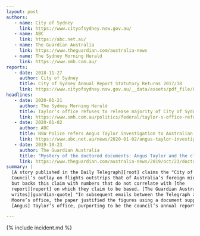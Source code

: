 ```yaml
---
layout: post
authors:
   - name: City of Sydney
     link: https://www.cityofsydney.nsw.gov.au/
   - name: ABC
     link: https://abc.net.au/
   - name: The Guardian Australia
     link: https://www.theguardian.com/australia-news
   - name: The Sydney Morning Herald
     link: https://www.smh.com.au/
reports:
   - date: 2018-11-27
     author: City of Sydney
     title: City of Sydney Annual Report Statutory Returns 2017/18
     link: https://www.cityofsydney.nsw.gov.au/__data/assets/pdf_file/0004/309118/City-of-Sydney-Annual-Report-Statutory-Returns-2017-18.pdf
headlines:
   - date: 2020-01-21
     author: The Sydney Morning Herald
     title: Taylor's office refuses to release majority of City of Sydney travel claim documents
     link: https://www.smh.com.au/politics/federal/taylor-s-office-refuses-to-release-majority-of-city-of-sydney-travel-claim-documents-20200120-p53t3c.html
   - date: 2020-01-02
     author: ABC
     title: NSW Police refers Angus Taylor investigation to Australian Federal Police
     link: https://www.abc.net.au/news/2020-01-02/angus-taylor-investigation-referred-to-afp/11837218
   - date: 2019-10-23
     author: The Guardian Australia
     title: "Mystery of the doctored documents: Angus Taylor and the climate attack on Sydney's lord mayor"
     link: https://www.theguardian.com/australia-news/2019/oct/23/doctored-documents-angus-taylor-news-corp-climate-clover-moore
summary: |
  [A story published in the Daily Telegraph][root] claims the "City of Sydney
  Council’s outlay on flights outstrips that of Australia’s foreign ministers",
  but backs this claim with numbers that do not correlate with [the
  report][report] on which they claim to be based. [The Guardian Australia
  writes][guardian-quote] "In subsequent emails between the Telegraph and
  Moore’s office, the paper justified the figures using a document supplied by
  [Angus] Taylor’s office, purporting to be the council’s annual report."

---
```

{% include incident.md %}

[root]: https://www.dailytelegraph.com.au/news/nsw/federal-government-tells-city-of-sydney-mayor-clover-moore-to-rein-in-councils-travel-spending/news-story/23f6cad04062a6e9962cd8eef4456834
[report]: https://www.cityofsydney.nsw.gov.au/__data/assets/pdf_file/0004/309118/City-of-Sydney-Annual-Report-Statutory-Returns-2017-18.pdf
[guardian-quote]: https://www.theguardian.com/australia-news/2019/oct/23/doctored-documents-angus-taylor-news-corp-climate-clover-moore
